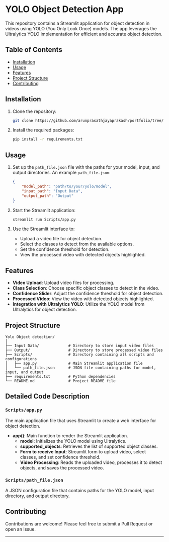 # YOLO Object Detection App

This repository contains a Streamlit application for object detection in videos using YOLO (You Only Look Once) models. The app leverages the Ultralytics YOLO implementation for efficient and accurate object detection.

## Table of Contents

- [Installation](#installation)
- [Usage](#usage)
- [Features](#features)
- [Project Structure](#project-structure)
- [Contributing](#contributing)

## Installation

1. Clone the repository:

    ```bash
    git clone https://github.com/arunprasathjayaprakash/portfolio/tree/99ccb93cc64a1ac9a67a153cc1ec0fec5916279b/yolo_object_detection
    ```

2. Install the required packages:

    ```bash
    pip install -r requirements.txt
    ```

## Usage

1. Set up the `path_file.json` file with the paths for your model, input, and output directories. An example `path_file.json`:

    ```json
    {
        "model_path": "path/to/your/yolo/model",
        "input_path": "Input Data",
        "output_path": "Output"
    }
    ```

2. Start the Streamlit application:

    ```bash
    streamlit run Scripts/app.py
    ```

3. Use the Streamlit interface to:
    - Upload a video file for object detection.
    - Select the classes to detect from the available options.
    - Set the confidence threshold for detection.
    - View the processed video with detected objects highlighted.

## Features

- **Video Upload**: Upload video files for processing.
- **Class Selection**: Choose specific object classes to detect in the video.
- **Confidence Slider**: Adjust the confidence threshold for object detection.
- **Processed Video**: View the video with detected objects highlighted.
- **Integration with Ultralytics YOLO**: Utilize the YOLO model from Ultralytics for object detection.

## Project Structure

```
Yolo Object detection/
│
├── Input Data/             # Directory to store input video files
├── Output/                 # Directory to store processed video files
├── Scripts/                # Directory containing all scripts and configurations
│   ├── app.py              # Main Streamlit application file
│   └── path_file.json      # JSON file containing paths for model, input, and output
├── requirements.txt        # Python dependencies
└── README.md               # Project README file
```

## Detailed Code Description

### `Scripts/app.py`

The main application file that uses Streamlit to create a web interface for object detection.

- **app()**: Main function to render the Streamlit application.
  - **model**: Initializes the YOLO model using Ultralytics.
  - **supported_objects**: Retrieves the list of supported object classes.
  - **Form to receive Input**: Streamlit form to upload video, select classes, and set confidence threshold.
  - **Video Processing**: Reads the uploaded video, processes it to detect objects, and saves the processed video.

### `Scripts/path_file.json`

A JSON configuration file that contains paths for the YOLO model, input directory, and output directory.

## Contributing

Contributions are welcome! Please feel free to submit a Pull Request or open an Issue.

---
